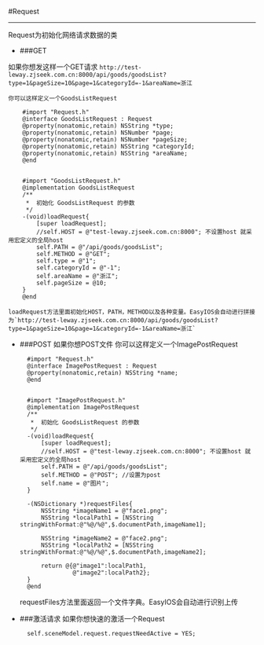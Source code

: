 #Request

---
Request为初始化网络请求数据的类

* ###GET

如果你想发这样一个GET请求
`http://test-leway.zjseek.com.cn:8000/api/goods/goodsList?type=1&pageSize=10&page=1&categoryId=-1&areaName=浙江`

	你可以这样定义一个GoodsListRequest

		#import "Request.h"
		@interface GoodsListRequest : Request
		@property(nonatomic,retain) NSString *type;
		@property(nonatomic,retain) NSNumber *page;
		@property(nonatomic,retain) NSNumber *pageSize;
		@property(nonatomic,retain) NSString *categoryId;
		@property(nonatomic,retain) NSString *areaName;
		@end
		
		
		#import "GoodsListRequest.h"
		@implementation GoodsListRequest
		/**
		 *  初始化 GoodsListRequest 的参数
		 */
		-(void)loadRequest{
		    [super loadRequest];
		    //self.HOST = @"test-leway.zjseek.com.cn:8000"; 不设置host 就采用宏定义的全局host
		    self.PATH = @"/api/goods/goodsList";
		    self.METHOD = @"GET";
		    self.type = @"1";
		    self.categoryId = @"-1";
		    self.areaName = @"浙江";
		    self.pageSize = @10;
		}
		@end
		
	loadRequest方法里面初始化HOST，PATH，METHOD以及各种变量。EasyIOS会自动进行拼接为`http://test-leway.zjseek.com.cn:8000/api/goods/goodsList?type=1&pageSize=10&page=1&categoryId=-1&areaName=浙江`
	
* ###POST
	如果你想POST文件
	你可以这样定义一个ImagePostRequest
	
		#import "Request.h"
		@interface ImagePostRequest : Request
		@property(nonatomic,retain) NSString *name;
		@end
		
		
		#import "ImagePostRequest.h"
		@implementation ImagePostRequest
		/**
		 *  初始化 GoodsListRequest 的参数
		 */
		-(void)loadRequest{
		    [super loadRequest];
		    //self.HOST = @"test-leway.zjseek.com.cn:8000"; 不设置host 就采用宏定义的全局host
		    self.PATH = @"/api/goods/goodsList";
		    self.METHOD = @"POST"; //设置为post
		    self.name = @"图片";
		}
		
		-(NSDictionary *)requestFiles{
		    NSString *imageName1 = @"face1.png";
		    NSString *localPath1 = [NSString stringWithFormat:@"%@/%@",$.documentPath,imageName1];
		    
		    NSString *imageName2 = @"face2.png";
		    NSString *localPath2 = [NSString stringWithFormat:@"%@/%@",$.documentPath,imageName2];
		    
		    return @{@"image1":localPath1,
		    		 @"image2":localPath2};
		}
		@end
	
	requestFiles方法里面返回一个文件字典。EasyIOS会自动进行识别上传
	
* ###激活请求
	如果你想快速的激活一个Request

		
		self.sceneModel.request.requestNeedActive = YES;
